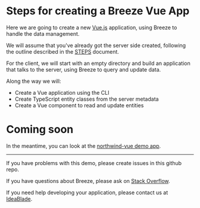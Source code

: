# Steps for creating a Breeze Vue App

Here we are going to create a new [Vue.js](https://vuejs.org/) application, using Breeze to handle the data management.

We will assume that you've already got the server side created, following the outline described in the [STEPS](STEPS.md) document.

For the client, we will start with an empty directory and build an application that
talks to the server, using Breeze to query and update data.

Along the way we will:

- Create a Vue application using the CLI
- Create TypeScript entity classes from the server metadata
- Create a Vue component to read and update entities

# Coming soon

In the meantime, you can look at the [northwind-vue demo app](https://github.com/Breeze/northwind-demo/tree/master/client/northwind-vue).
<hr>
If you have problems with this demo, please create issues in this github repo.

If you have questions about Breeze, please ask on [Stack Overflow](https://stackoverflow.com/questions/tagged/breeze).

If you need help developing your application, please contact us at [IdeaBlade](mailto:info@ideablade.com).
